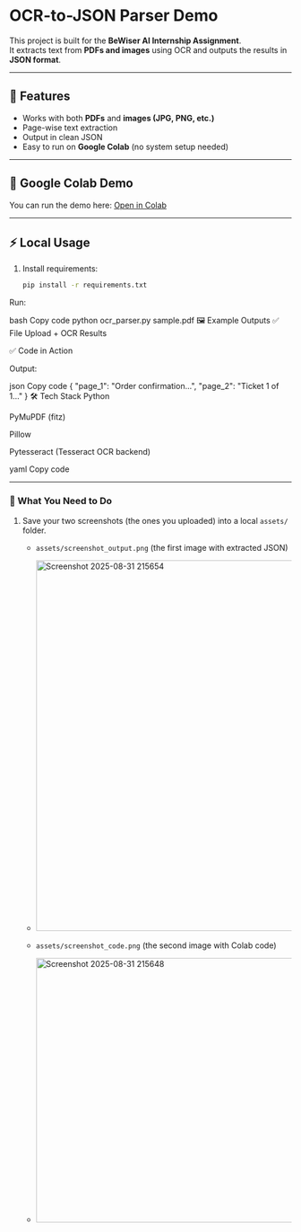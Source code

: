 # OCR-to-JSON Parser Demo

This project is built for the **BeWiser AI Internship Assignment**.  
It extracts text from **PDFs and images** using OCR and outputs the results in **JSON format**.

---

## 🚀 Features
- Works with both **PDFs** and **images (JPG, PNG, etc.)**
- Page-wise text extraction
- Output in clean JSON
- Easy to run on **Google Colab** (no system setup needed)

---

## 📒 Google Colab Demo
You can run the demo here: [Open in Colab](https://colab.research.google.com/drive/1pm6SUXD70jJ2mXKD4fyHfM5v3e8SmRMA?usp=sharing)

---

## ⚡ Local Usage
1. Install requirements:
   ```bash
   pip install -r requirements.txt
Run:

bash
Copy code
python ocr_parser.py sample.pdf
🖼 Example Outputs
✅ File Upload + OCR Results

✅ Code in Action

Output:

json
Copy code
{
    "page_1": "Order confirmation...",
    "page_2": "Ticket 1 of 1..."
}
🛠 Tech Stack
Python

PyMuPDF (fitz)

Pillow

Pytesseract (Tesseract OCR backend)

yaml
Copy code

---

### 📌 What You Need to Do
1. Save your two screenshots (the ones you uploaded) into a local `assets/` folder.  
   - `assets/screenshot_output.png` (the first image with extracted JSON)
   - <img width="1850" height="660" alt="Screenshot 2025-08-31 215654" src="https://github.com/user-attachments/assets/8b91e4da-102f-425b-8fda-dd27c8aac131" />

   - `assets/screenshot_code.png` (the second image with Colab code)
   - <img width="1826" height="471" alt="Screenshot 2025-08-31 215648" src="https://github.com/user-attachments/assets/9859e425-3152-4c41-ba46-0fe64c5bf714" />
